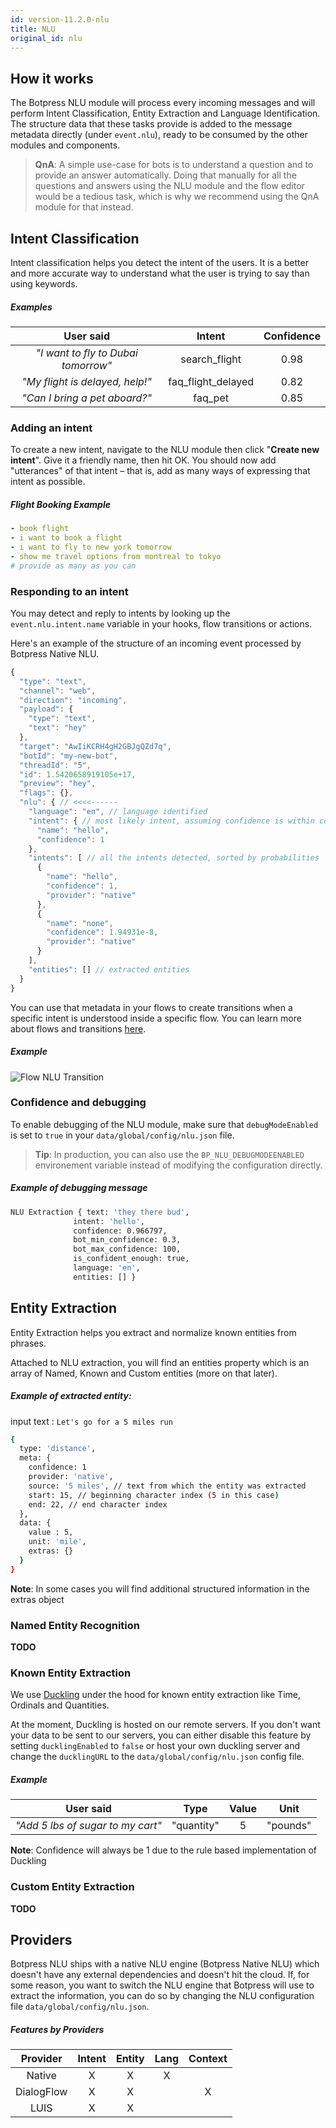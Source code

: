 ```yaml
---
id: version-11.2.0-nlu
title: NLU
original_id: nlu
---
```


## How it works

The Botpress NLU module will process every incoming messages and will perform Intent Classification, Entity Extraction and Language Identification. The structure data that these tasks provide is added to the message metadata directly (under `event.nlu`), ready to be consumed by the other modules and components.

> **QnA**: A simple use-case for bots is to understand a question and to provide an answer automatically. Doing that manually for all the questions and answers using the NLU module and the flow editor would be a tedious task, which is why we recommend using the QnA module for that instead.

## Intent Classification

Intent classification helps you detect the intent of the users. It is a better and more accurate way to understand what the user is trying to say than using keywords.

##### Examples

|              User said              |       Intent       | Confidence |
| :---------------------------------: | :----------------: | :--------: |
| _"I want to fly to Dubai tomorrow"_ |   search_flight    |    0.98    |
|   _"My flight is delayed, help!"_   | faq_flight_delayed |    0.82    |
|    _"Can I bring a pet aboard?"_    |      faq_pet       |    0.85    |

### Adding an intent

To create a new intent, navigate to the NLU module then click "**Create new intent**". Give it a friendly name, then hit OK. You should now add "utterances" of that intent – that is, add as many ways of expressing that intent as possible.

##### Flight Booking Example

```yaml
- book flight
- i want to book a flight
- i want to fly to new york tomorrow
- show me travel options from montreal to tokyo
# provide as many as you can
```

### Responding to an intent

You may detect and reply to intents by looking up the `event.nlu.intent.name` variable in your hooks, flow transitions or actions.

Here's an example of the structure of an incoming event processed by Botpress Native NLU.

```js
{
  "type": "text",
  "channel": "web",
  "direction": "incoming",
  "payload": {
    "type": "text",
    "text": "hey"
  },
  "target": "AwIiKCRH4gH2GBJgQZd7q",
  "botId": "my-new-bot",
  "threadId": "5",
  "id": 1.5420658919105e+17,
  "preview": "hey",
  "flags": {},
  "nlu": { // <<<<------
    "language": "en", // language identified
    "intent": { // most likely intent, assuming confidence is within config treshold
      "name": "hello",
      "confidence": 1
    },
    "intents": [ // all the intents detected, sorted by probabilities
      {
        "name": "hello",
        "confidence": 1,
        "provider": "native"
      },
      {
        "name": "none",
        "confidence": 1.94931e-8,
        "provider": "native"
      }
    ],
    "entities": [] // extracted entities
  }
}
```

You can use that metadata in your flows to create transitions when a specific intent is understood inside a specific flow. You can learn more about flows and transitions [here](./dialogs).

##### Example

![Flow NLU Transition](assets/flow-nlu-transition.jpg)

### Confidence and debugging

To enable debugging of the NLU module, make sure that `debugModeEnabled` is set to `true` in your `data/global/config/nlu.json` file.

> **Tip**: In production, you can also use the `BP_NLU_DEBUGMODEENABLED` environement variable instead of modifying the configuration directly.

##### Example of debugging message

```sh
NLU Extraction { text: 'they there bud',
              intent: 'hello',
              confidence: 0.966797,
              bot_min_confidence: 0.3,
              bot_max_confidence: 100,
              is_confident_enough: true,
              language: 'en',
              entities: [] }
```

## Entity Extraction

Entity Extraction helps you extract and normalize known entities from phrases.

Attached to NLU extraction, you will find an entities property which is an array of Named, Known and Custom entities (more on that later).

##### Example of extracted entity:

input text : `Let's go for a 5 miles run`

```sh
{
  type: 'distance',
  meta: {
    confidence: 1
    provider: 'native',
    source: '5 miles', // text from which the entity was extracted
    start: 15, // beginning character index (5 in this case)
    end: 22, // end character index
  },
  data: {
    value : 5,
    unit: 'mile',
    extras: {}
  }
}
```

**Note**: In some cases you will find additional structured information in the extras object

### Named Entity Recognition

**TODO**

### Known Entity Extraction

We use [Duckling](https://github.com/facebook/duckling) under the hood for known entity extraction like Time, Ordinals and Quantities.

At the moment, Duckling is hosted on our remote servers. If you don't want your data to be sent to our servers, you can either disable this feature by setting `ducklingEnabled` to `false` or host your own duckling server and change the `ducklingURL` to the `data/global/config/nlu.json` config file.

##### Example

|             User said             |    Type    | Value |   Unit   |
| :-------------------------------: | :--------: | :---: | :------: |
| _"Add 5 lbs of sugar to my cart"_ | "quantity" |   5   | "pounds" |

**Note**: Confidence will always be 1 due to the rule based implementation of Duckling

### Custom Entity Extraction

**TODO**

## Providers

Botpress NLU ships with a native NLU engine (Botpress Native NLU) which doesn't have any external dependencies and doesn't hit the cloud. If, for some reason, you want to switch the NLU engine that Botpress will use to extract the information, you can do so by changing the NLU configuration file `data/global/config/nlu.json`.

##### Features by Providers

|  Provider  | Intent | Entity | Lang | Context |
| :--------: | :----: | :----: | :--: | :-----: |
|   Native   |   X    |   X    |  X   |         |
| DialogFlow |   X    |   X    |      |    X    |
|    LUIS    |   X    |   X    |      |         |
